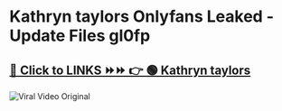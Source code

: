 
 # Kathryn taylors Onlyfans Leaked - Update Files gl0fp

## <h2><a href="https://clipsfans.com/Kathryn_taylors&ref=git">🔗 Click to LINKS ⏩⏩ 👉 🟢 Kathryn taylors </a></h2>

<a href="https://clipsfans.com/Kathryn_taylors&ref=git" rel="nofollow" data-target="animated-image.originalLink"><img src="https://i.ibb.co.com/xMMVF88/686577567.gif" alt="Viral Video Original" style="max-width: 100%; display: inline-block;" data-target="animated-image.originalImage"></a>


